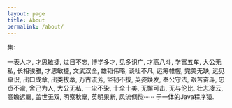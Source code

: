 ```yaml
---
layout: page
title: About
permalink: /about/
---
```


集:

一表人才,
才思敏捷,
过目不忘,
博学多才,
见多识广,
才高八斗,
学富五车,
大公无私,
长相骏雅,
才思敏捷,
文武双全,
雄韬伟略,
谈吐不凡,
运筹帷幄,
完美无缺,
远见卓识,
出口成章,
出类拔萃,
万古流芳,
坚韧不拔,
英姿焕发,
奉公守法,
艰苦奋斗,
忠贞不渝,
舍己为人,
大公无私,
一尘不染,
十全十美,
无懈可击,
无与伦比,
壮志凌云,
高瞻远瞩,
盖世无双,
明察秋毫,
英明果断,
风流倜傥······
于一体的Java程序猿.